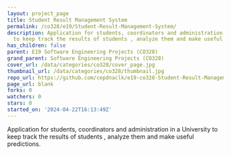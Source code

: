 ```yaml
---
layout: project_page
title: Student Result Management System
permalink: /co328/e19/Student-Result-Management-System/
description: Application for students, coordinators and administration in a University
  to keep track the results of students , analyze them and make useful predictions.
has_children: false
parent: E19 Software Engineering Projects (CO328)
grand_parent: Software Engineering Projects (CO328)
cover_url: /data/categories/co328/cover_page.jpg
thumbnail_url: /data/categories/co328/thumbnail.jpg
repo_url: https://github.com/cepdnaclk/e19-co328-Student-Result-Management-System
page_url: blank
forks: 0
watchers: 0
stars: 0
started_on: '2024-04-22T16:13:49Z'
---
```


Application for students, coordinators and administration in a University to keep track the results of students , analyze them and make useful predictions.